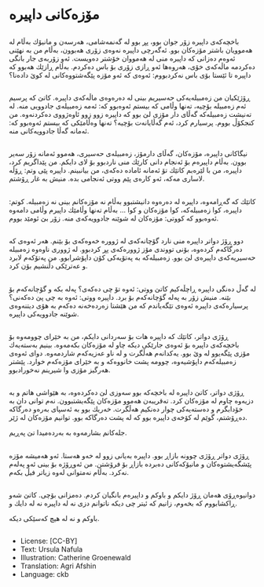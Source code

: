 # مۆزەكانی داپیرە

##
باخچەكەی داپیرە زۆر جوان بوو، پڕ بوو لە گەنمەشامی، هەرسەن و مانیۆك بەڵام لە هەموویان باشتر مۆزەكان بوو. ئەگەرچی داپیرە نەوەی زۆری هەبوون، بەڵام من بە نهێنی ئەوەم دەزانی كە داپیرە منی لە هەمووان خۆشتر دەویست. ئەو زۆربەی جار بانگی دەكردمە ماڵەكەی خۆی، هەروەها ئەو ڕازی زۆری بۆ باس دەكردم. بەڵام ڕازێك هەبوو كە داپیرە تا ئێستا بۆی باس نەكردبووم: ئەوەی كە ئەو مۆزە پێگەشتووەكانی لە كوێ دادەنا؟

##
ڕۆژێكیان من زەمبیلەیەكی حەسیریم بینی لە دەرەوەی ماڵەكەی داپیرە. كاتێ كە پرسیم ئەم زەمبیلە بۆچیە، تەنها وڵامی كە بیستم ئەوەبوو كە: ئەمە زەمبیلەی جادوویی منە. لە تەنیشت زەمبیلەكە گەڵای دار مۆزی لێ بوو كە داپیرە زوو زوو ئاوەژووی دەكردنەوە. من كنجكۆڵ بووم. پرسیارم كرد، ئەم گەڵایانەت بۆچیە؟ تەنها وەڵامێكی كە بیستم ئەوەبوو كە: ئەمانە گەڵا جادوویەكانی منە.

##
نیگاكانی داپیرە، مۆزەكان، گەڵای دارمۆز، زەمبیلەی حەسیری، هەموو ئەمانە زۆر سەیر بوون. بەڵام داپیرەم بۆ ئەنجام دانی كارێك منی ناردبوو بۆ لای دایكم. من پێداگریم كرد، داپیرە، من با لێرەبم كاتێك تۆ ئەمانە ئامادە دەكەی، من بیانبینم. داپیرە پێی وتم: ڕۆڵە لاساری مەكە، ئەو كارەی پێم ووتی ئەنجامی بدە. منیش بە غار ڕۆشتم.

##
كاتێك كە گەڕامەوە، داپیرە لە دەرەوە دانیشتبوو بەڵام نە مۆزەكانم بینی نە زەمبیلە. كوتم: داپیرە، كوا زەمبیلەكە، كوا مۆزەكان و كوا ... بەڵام تەنها وڵامێك داپیرم وڵامی دامەوە ئەوەبوو كە كووتی: مۆزەكان لە شوێنە جادوویەكەی منە. زۆر بێ ئومێد بووم.

##
دوو ڕۆژ دواتر داپیرە منی نارد گۆچانەكەی لە ژوورە خەوەكەی بۆ بێنم. هەر ئەوەی كە دەرگاكەم كردەوە، بۆنی تووندی مۆز ژوورەكەی پڕ كردبوو. لە ژووری ناوەوە زەمبیلە حەسیریەكەی داپیرەی لێ بوو. زەمبیلەكە بە پەتۆیەكی كۆن داپۆشرابوو. من پەتۆكەم لابرد و عەترێكی دڵنشیم بۆن كرد.

##
لە گەڵ دەنگی داپیرە ڕاچڵەكیم كاتێ ووتی: ئەوە تۆ چی دەكەی؟ پەلە بكە و گۆچانەكەم بۆ بێنە. منیش زۆر بە پەلە گۆچانەكەم بۆ برد. داپیرە ووتی: ئەوە بە چی پێ دەكەنی؟ پرسیارەكەی داپیرە ئەوەی تێگەیاندم كە من هێشتا زەردەخەنە دەكەم بە هۆی دیتنەوەی شوێنە جادوویەكی داپیرە.

##
ڕۆژی دواتر، كاتێك كە داپیرە هات بۆ سەردانی دایكم، من بە خێرای چوومەوە بۆ باخچەكەی داپیرە بۆ ئەوەی جارێكی دیكە چاو لە مۆزەكان بكەمەوە. بینیم بەستەیەك مۆزی پێگەیوو لە وێ بوو. یەكدانەم هەڵگرت و لە ناو عەزیەكەم شاردمەوە. دوای ئەوەی زەمبیلەكەم داپۆشیەوە، چوومە پشت خانووەكە و بە خێرای مۆزەكەم خوارد. پێشتر هەرگیز مۆزی وا شیرینم نەخورادبوو.

##
ڕۆژی دواتر، كاتێ داپیرە لە باخچەكە بوو سەوزی لێ دەكردەوە، بە هێواشی هاتم و بە دزیەوە چاوم لە مۆزەكان كرد. تەقریبەن هەموو مۆزەكان پێگەیشتبوون. نەم توانی دان بە خۆدابگرم و دەستەیەكی چوار دەنكیم هەڵگرت. خەریك بوو بە ئەسپای بەرەو دەرگاكە دەڕۆشتم، گوێم لە كۆخەی داپیرە بوو كە لە پشت دەرگاكە بوو. توانیم مۆزەكان لە ژێر.

جلەكانم بشارمەوە بە بەردەمیدا تێ پەڕیم.

##
ڕۆژی دواتر ڕۆژی چوونە بازاڕ بوو. داپیرە بەیانی زوو لە خەو هەستا. ئەو هەمیشە مۆزە پێشگەیشتوەكان و مانیۆكەكانی دەبردە بازاڕ بۆ فرۆشتن. من ئەوڕۆژە بۆ بینی ئەو پەلەم نەكرد. بەڵام نەمتوانی لەوە زیاتر فیڵ بكەم.

##
دوانیوەڕۆی هەمان ڕۆژ دایكم و باوكم و داپیرەم بانگیان كردم. دەمزانی بۆچی. كاتێ شەو ڕاكشابووم كە بخەوم، زانیم كە ئیتر چی دیكە ناتوانم دزی نە لە داپیرە نە لە دایك و.

باوكم و نە لە هیچ كەسێكی دیكە.

##
* License: [CC-BY]
* Text: Ursula Nafula
* Illustration: Catherine Groenewald
* Translation: Agri Afshin
* Language: ckb
